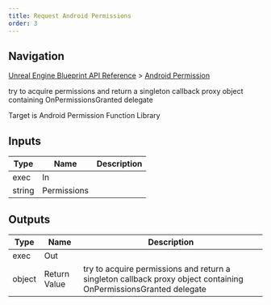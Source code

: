 ```yaml
---
title: Request Android Permissions
order: 3
---
```

## Navigation

[Unreal Engine Blueprint API Reference](https://dev.epicgames.com/documentation/en-us/unreal-engine/BlueprintAPI) > [Android Permission](https://dev.epicgames.com/documentation/en-us/unreal-engine/BlueprintAPI/AndroidPermission)

try to acquire permissions and return a singleton callback proxy object containing OnPermissionsGranted delegate

Target is Android Permission Function Library

## Inputs

| Type | Name | Description |
| --- | --- | --- |
| exec | In |  |
| string | Permissions |  |

## Outputs

| Type | Name | Description |
| --- | --- | --- |
| exec | Out |  |
| object | Return Value | try to acquire permissions and return a singleton callback proxy object containing OnPermissionsGranted delegate |
